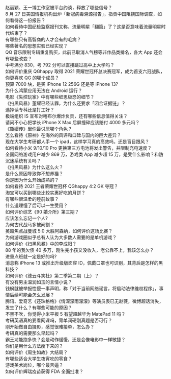 赵丽颖、王一博工作室被平台约谈，释放了哪些信号？  
8 月 27 日美国情报机构出炉「新冠病毒溯源报告」，指责中国阻挠国际调查，如何看待这一份报告？  
如何看待中国纪检监察报刊文称，流量明星「翻篇」了？这是否意味着流量明星时代结束了？  
有哪些只有高智商的人才会有的毛病？  
哪些著名的思想实验已经实现？  
QQ 音乐限制专辑重复购买，此前已取消人气榜等非作品类排名，各大 App 还会有哪些改变？  
中考满分 830，考 792 分可以直接跳过高中上大学吗？  
如何评价重庆 QGhappy 取得 2021 荣耀世冠杯总决赛冠军，成为首支六冠战队，你更喜欢 QG 的哪个成员？  
预算 7000 块，是买 iPhone 12  256G 还是等 iPhone 13?  
为什么鸿蒙应用无法在 Android 运行？  
电影《失控玩家》中有哪些细思极恐的细节？  
《扫黑风暴》董耀已经认罪，为什么还要求「闭合证据链」？  
选择读专科还是打工好？  
极端组织 IS 宣布对喀布尔爆炸负责，还有哪些信息值得关注？  
请问不小心把学长 iPhone X Max 后屏撞碎应该赔付 4000 多元吗？  
《甄嬛传》里你最讨厌哪个角色？  
怎么看待《原神》在海外的风评和口碑与国内的巨大差异？  
现在大学生考研都人手一个 ipad，这样学习真的高效吗，还是盲目跟风？  
如何看待小米 9/10/10 Pro 更换第三方电池将发出警告，并限制充电速度？  
全国网络游戏用户减少 869 万，游戏类 App 减少超 15 万，是受什么影响？和防沉迷系统有关吗？  
《扫黑风暴》为什么这么火？  
是什么原因导致你不想养猫？  
你是因为什么开始成熟的？  
如何看待 2021 王者荣耀世冠杯 QGhappy 4:2 GK 夺冠？  
淘宝可以买到哪些比较实惠好吃的月饼？  
有哪些很温柔的睡前故事？  
什么道理懂了后可以一生受用？  
如何评价综艺《90 婚介所》第三期？  
应该怎么忘记一个人?  
为何古代战马多被阉割？  
英超焦点战曼城 5:0 大胜阿森纳，如何评价这场比赛？  
为何游戏圈似乎总有人认为大多数人需要的是单机游戏？  
如何评价《扫黑风暴》中的李成阳？  
88 年的我欠债 40 多万，刚生完小孩又没收入，老公靠不上，我该怎么办？  
进重点班就一定是好的吗?  
消息称 iPhone 13 或推出升级版面容 ID，佩戴口罩也可识别，其背后是怎样的黑科技？  
如何评价《德云斗笑社》第二季第二期（上）？  
有没有男主温润如玉的言情小说？  
钱枫就被举报性侵一事声明，称「对于当前网络谣言，将启动法律维权程序」，事情后续可能会怎么发展？  
腾讯、爱奇艺《还珠格格》《情深深雨濛濛》等演员表已无赵薇，微博超话消失，发生了什么？有哪些可能的原因？  
不黑不吹，你觉得小米平板 5 有望超越华为 MatePad 11 吗？  
考研英语真的要看网课吗，背单词硬刚真题是否可行？  
刚开始做自由摄影，感觉很难接单，怎么办？  
考研真的需要那么早起吗？  
霸王龙能跑多快？会是动作缓慢，还是会像电影中一样敏捷？  
你们是用什么方法瘦下来的？  
如何评价《周生如故》大结局？  
有哪些适合大学生夜宵吃的零食？  
游戏美术岗位，哪个最苦逼？  
如何评价辉瑞疫苗获得 FDA 全面批准？  
